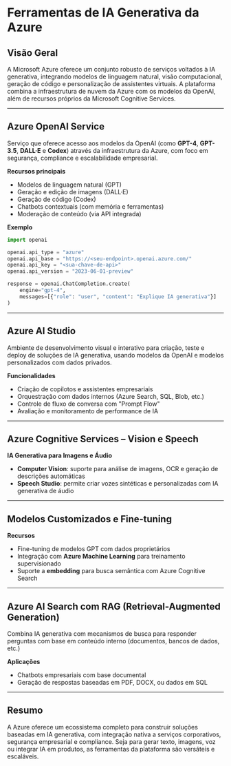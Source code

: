 # Ferramentas de IA Generativa da Azure

## Visão Geral

A Microsoft Azure oferece um conjunto robusto de serviços voltados à IA generativa, integrando modelos de linguagem natural, visão computacional, geração de código e personalização de assistentes virtuais. A plataforma combina a infraestrutura de nuvem da Azure com os modelos da OpenAI, além de recursos próprios da Microsoft Cognitive Services.

---

## Azure OpenAI Service

Serviço que oferece acesso aos modelos da OpenAI (como **GPT-4**, **GPT-3.5**, **DALL·E** e **Codex**) através da infraestrutura da Azure, com foco em segurança, compliance e escalabilidade empresarial.

**Recursos principais**

- Modelos de linguagem natural (GPT)
- Geração e edição de imagens (DALL·E)
- Geração de código (Codex)
- Chatbots contextuais (com memória e ferramentas)
- Moderação de conteúdo (via API integrada)

**Exemplo**

```python
import openai

openai.api_type = "azure"
openai.api_base = "https://<seu-endpoint>.openai.azure.com/"
openai.api_key = "<sua-chave-de-api>"
openai.api_version = "2023-06-01-preview"

response = openai.ChatCompletion.create(
    engine="gpt-4",
    messages=[{"role": "user", "content": "Explique IA generativa"}]
)
```

---

## Azure AI Studio

Ambiente de desenvolvimento visual e interativo para criação, teste e deploy de soluções de IA generativa, usando modelos da OpenAI e modelos personalizados com dados privados.

**Funcionalidades**

- Criação de copilotos e assistentes empresariais
- Orquestração com dados internos (Azure Search, SQL, Blob, etc.)
- Controle de fluxo de conversa com "Prompt Flow"
- Avaliação e monitoramento de performance de IA

---

## Azure Cognitive Services – Vision e Speech

**IA Generativa para Imagens e Áudio**

- **Computer Vision**: suporte para análise de imagens, OCR e geração de descrições automáticas
- **Speech Studio**: permite criar vozes sintéticas e personalizadas com IA generativa de áudio

---

## Modelos Customizados e Fine-tuning

**Recursos**

- Fine-tuning de modelos GPT com dados proprietários
- Integração com **Azure Machine Learning** para treinamento supervisionado
- Suporte a **embedding** para busca semântica com Azure Cognitive Search

---

## Azure AI Search com RAG (Retrieval-Augmented Generation)

Combina IA generativa com mecanismos de busca para responder perguntas com base em conteúdo interno (documentos, bancos de dados, etc.)

**Aplicações**

- Chatbots empresariais com base documental
- Geração de respostas baseadas em PDF, DOCX, ou dados em SQL

---

## Resumo

A Azure oferece um ecossistema completo para construir soluções baseadas em IA generativa, com integração nativa a serviços corporativos, segurança empresarial e compliance. Seja para gerar texto, imagens, voz ou integrar IA em produtos, as ferramentas da plataforma são versáteis e escaláveis.